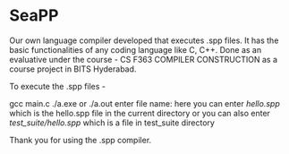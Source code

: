 # SeaPP

Our own language compiler developed that executes .spp files. It has the basic functionalities of any coding language like C, C++. 
Done as an evaluative under the course - CS F363 COMPILER CONSTRUCTION as a course project in BITS Hyderabad.

To execute the .spp files -

gcc main.c
./a.exe or ./a.out
enter file name: here you can enter *hello.spp* which is the hello.spp file in the current directory or you can also enter *test_suite/hello.spp* which is a file in test_suite directory

Thank you for using the .spp compiler.
